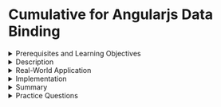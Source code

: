 # Cumulative for Angularjs Data Binding

<details><summary>Prerequisites and Learning Objectives</summary>

# Prerequisites

Before going through this topic, the learner should have completed/understand the following:

- Have a high level understanding of the MVC architecture
- Be able to create a boilerplate AngularJS app

# Learning Objectives

At the end of the topic, the learner should be able to do the following:

- Describe 1-way vs 2-way data binding
- Have a better understanding of how the Model, View, and Controller all interact

</details>

<details><summary>Description</summary>

## References

[AngularJS Data Binding (Official Docs)](https://docs.angularjs.org/guide/databinding#data-binding-in-angularjs-templates)

## What is data binding?

> ✒️ **Definition:** Data binding is the process by which variables in the Model are synced with the View within the MVC architecture.

Data binding works in either a 1-way or 2-way configuration.

![Data Binding Example](./img/dataBinding.png)

- In a two-way configuration, if a change is made to a variable within the view, such as with an input element, then the variable will also also be changed within the Model. Likewise if the variable is changed within the Model, the new value will be reflected in the View. 
- In a one-way configuration, as its name implies, data only travels one way. Meaning that a change in a variable within the View/Model will change its corresponding value in the View/Model, but not vice versa. 

## How do we use data binding?

We've already been using data binding, although we never defined it as such. Here is an example of two-way data binding:

```html

<!doctype html>
<html ng-app>
  <head>
    <script src="https://ajax.googleapis.com/ajax/libs/angularjs/1.8.2/angular.min.js"></script>
  </head>
  <body>
    <div>
      <label>Name:</label>
      <input type="text" ng-model="yourName" placeholder="Enter a name here">
      <hr>
      <h1>Hello {{yourName}}!</h1>
    </div>
  </body>
</html>

```

Look familiar? It's our example from the very first topic. The `ng-model` directive is two-way binding the `yourName` variable from our Model to the input element. So in short:

1. The user types into the input element.
2. This updates the value of `yourName` in the Controller, and thus our Model as well. 
3. The value of `yourName` in the Model has changed so the expression on line 11 gets updated.

How about one-way data binding? This requires a bit more explanation of the Controller and Model in our MVC architecture. So far, we've been initializing variables and binding variables implicitly within our HTML markup - without any explicit Controller or Model. Below is an example of an explicit Controller, with a Model, that is nested inline within our HTML document. It's also an example of one-way data binding:

```html

<!doctype html>
<html ng-app="myApp" ng-controller="myCtrl">
  <head>
    <script src="https://ajax.googleapis.com/ajax/libs/angularjs/1.8.2/angular.min.js"></script>
  </head>
  <body>
    <h1>{{firstname}}</h1>

    <script>
        var app = angular.module('myApp', []);
        app.controller('myCtrl', function($scope) {
        $scope.firstname = "John";
        });
    </script>
  </body>
</html>

```

We will discuss Controllers and Models more in depth in a separate topic. For now, just take note of the one-way nature of this data binding example. The `firstName` variable in our Controller is set to 'John'. This is what will be rendered within the expression on the `<h1>` element.

## Why is data binding important?

We've already given justification for one-way data binding in our topic on expressions. But just to recap: It's way easier to dynamically render content with an expression, and thus one-way data binding, than it is to write up a bunch of JavaScript to achieve the same functionality. 

Similarly, two-way data binding also makes ours lives as programmers much easier. The `ng-model` directive could be used to take input from the user, dynamically change a variable in the Model, use that value in an operation, and then generate and return a unique value back to the View. That's a lot of functionality for very little code! Neat!

</details>

<details><summary>Real-World Application</summary>

Luisa is continuing her studies of AngularJS. She has been given an assignment to create a webpage that will display a custom welcome message to the user. The application should also allow us to dynamically update this welcome message from a text input. Let's help out Luisa!

</details>

<details><summary>Implementation</summary>

- First, let's scaffold a basic AngularJS app. Refer to previous topics if you need assistance.
- Next, let's use the ng-init directive to initialize an application variable to store our message.
- Next, let's create an input element with the ng-model directive pointing to our new message variable. 
- Finally, let's display our message via expression syntax. 
- Expand the solution below to check your work!

<details><summary>Solution</summary>

```html

<!doctype html>
<html ng-app ng-init="message='My custom welcome message!'">
  <head>
    <script src="https://ajax.googleapis.com/ajax/libs/angularjs/1.8.2/angular.min.js"></script>
  </head>
  <body>
    <div>
      <label>Message:</label>
      <input type="text" ng-model="message" placeholder="Enter your message here">
      <hr>
      <h1>Message: {{ message }}</h1>
    </div>
  </body>
</html>

```

</details>

## Exercises

- Could we have used an explicit controller to store the variable? Instead of using ng-init?

<details><summary>Answer</summary>

Yes! We will get to controllers more in depth in another topic. However, if you recall from the description in this topic, we gave an example of storing variables within an explicit controller. 

</details>

</details>

<details><summary>Summary</summary>

- There are 2 forms of Data Binding
  - In a two-way configuration, if a change is made to a variable within the view, such as with an input element, then the variable will also also be changed within the Controller. Likewise if the variable is changed within the Controller, the new value will be reflected in the View
  - In a one-way configuration, as its name implies, data only travels one way. Meaning that a change in a variable within the View/Controller will change its corresponding value in the View/Controller, but not vice versa
- Expressions either using expression syntax or the ng-bind directive are examples of one-way data binding
- The ng-model directive is an example of two-way data binding

</details>

<details><summary>Practice Questions</summary>

[Practice Questions](./Quiz.gift)

</details>